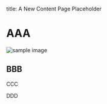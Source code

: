 title: A New Content Page Placeholder

<div class="jumbotron">
    <div class="row">
        <div class="col">
            <h1>AAA</h1>
        </div>
    </div>
    <div class="row">
        <div class="col">
            <img src="images/sample_image.png" alt="sample image" class="img-fluid img-thumbnail"  >
        </div>
        <div class="col-8">
            <h2>BBB</h2>
            <p>CCC </p>
        </div>
    </div>
</div>

<div class="row main">
<p>DDD</p>
</div> 